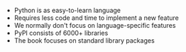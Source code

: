 - Python is as easy-to-learn language
- Requires less code and time to implement a new feature
- We normally don't focus on language-specific features
- PyPI consists of 6000+ libraries
- The book focuses on standard library packages

